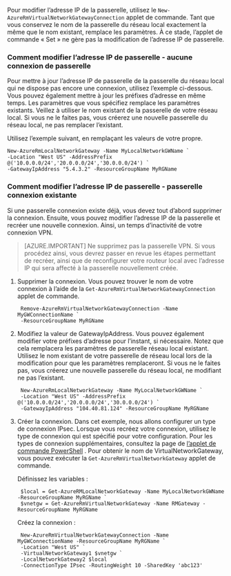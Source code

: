 Pour modifier l’adresse IP de la passerelle, utilisez le `New-AzureRmVirtualNetworkGatewayConnection` applet de commande. Tant que vous conservez le nom de la passerelle du réseau local exactement la même que le nom existant, remplace les paramètres. À ce stade, l’applet de commande « Set » ne gère pas la modification de l’adresse IP de passerelle.

### <a name="gwipnoconnection"></a>Comment modifier l’adresse IP de passerelle - aucune connexion de passerelle

Pour mettre à jour l’adresse IP de passerelle de la passerelle du réseau local qui ne dispose pas encore une connexion, utilisez l’exemple ci-dessous. Vous pouvez également mettre à jour les préfixes d’adresse en même temps. Les paramètres que vous spécifiez remplace les paramètres existants. Veillez à utiliser le nom existant de la passerelle de votre réseau local. Si vous ne le faites pas, vous créerez une nouvelle passerelle du réseau local, ne pas remplacer l’existant.

Utilisez l’exemple suivant, en remplaçant les valeurs de votre propre.

    New-AzureRmLocalNetworkGateway -Name MyLocalNetworkGWName `
    -Location "West US" -AddressPrefix @('10.0.0.0/24','20.0.0.0/24','30.0.0.0/24') `
    -GatewayIpAddress "5.4.3.2" -ResourceGroupName MyRGName


### <a name="gwipwithconnection"></a>Comment modifier l’adresse IP de passerelle - passerelle connexion existante

Si une passerelle connexion existe déjà, vous devez tout d’abord supprimer la connexion. Ensuite, vous pouvez modifier l’adresse IP de la passerelle et recréer une nouvelle connexion. Ainsi, un temps d’inactivité de votre connexion VPN.


>[AZURE.IMPORTANT] Ne supprimez pas la passerelle VPN. Si vous procédez ainsi, vous devrez passer en revue les étapes permettant de recréer, ainsi que de reconfigurer votre routeur local avec l’adresse IP qui sera affecté à la passerelle nouvellement créée.
 

1. Supprimer la connexion. Vous pouvez trouver le nom de votre connexion à l’aide de la `Get-AzureRmVirtualNetworkGatewayConnection` applet de commande.

        Remove-AzureRmVirtualNetworkGatewayConnection -Name MyGWConnectionName `
        -ResourceGroupName MyRGName

2. Modifiez la valeur de GatewayIpAddress. Vous pouvez également modifier votre préfixes d’adresse pour l’instant, si nécessaire. Notez que cela remplacera les paramètres de passerelle réseau local existant. Utilisez le nom existant de votre passerelle de réseau local lors de la modification pour que les paramètres remplaceront. Si vous ne le faites pas, vous créerez une nouvelle passerelle du réseau local, ne modifiant ne pas l’existant.

        New-AzureRmLocalNetworkGateway -Name MyLocalNetworkGWName `
        -Location "West US" -AddressPrefix @('10.0.0.0/24','20.0.0.0/24','30.0.0.0/24') `
        -GatewayIpAddress "104.40.81.124" -ResourceGroupName MyRGName

3. Créer la connexion. Dans cet exemple, nous allons configurer un type de connexion IPsec. Lorsque vous recréez votre connexion, utilisez le type de connexion qui est spécifié pour votre configuration. Pour les types de connexion supplémentaires, consultez la page de [l’applet de commande PowerShell](https://msdn.microsoft.com/library/mt603611.aspx) .  Pour obtenir le nom de VirtualNetworkGateway, vous pouvez exécuter la `Get-AzureRmVirtualNetworkGateway` applet de commande.

    Définissez les variables :

        $local = Get-AzureRMLocalNetworkGateway -Name MyLocalNetworkGWName -ResourceGroupName MyRGName `
        $vnetgw = Get-AzureRmVirtualNetworkGateway -Name RMGateway -ResourceGroupName MyRGName

    Créez la connexion :
    
        New-AzureRmVirtualNetworkGatewayConnection -Name MyGWConnectionName -ResourceGroupName MyRGName `
        -Location "West US" `
        -VirtualNetworkGateway1 $vnetgw `
        -LocalNetworkGateway2 $local `
        -ConnectionType IPsec -RoutingWeight 10 -SharedKey 'abc123'

